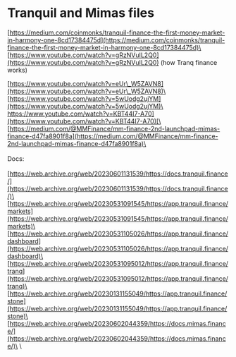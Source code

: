 # Tranquil and Mimas files

[https://medium.com/coinmonks/tranquil-finance-the-first-money-market-in-harmony-one-8cd17384475d](https://medium.com/coinmonks/tranquil-finance-the-first-money-market-in-harmony-one-8cd17384475d)\
\
[https://www.youtube.com/watch?v=gRzNVuIL2Q0](https://www.youtube.com/watch?v=gRzNVuIL2Q0) (how Tranq finance works)

[https://www.youtube.com/watch?v=eUr\_W5ZAVN8](https://www.youtube.com/watch?v=eUr\_W5ZAVN8)\
\
[https://www.youtube.com/watch?v=5wUodg2ujYM](https://www.youtube.com/watch?v=5wUodg2ujYM)\
\
[https://www.youtube.com/watch?v=KBT44I7-A70](https://www.youtube.com/watch?v=KBT44I7-A70)[\
](https://medium.com/@MMFinance/mm-finance-2nd-launchpad-mimas-finance-d47fa8901f8a)\
[https://medium.com/@MMFinance/mm-finance-2nd-launchpad-mimas-finance-d47fa8901f8a](https://medium.com/@MMFinance/mm-finance-2nd-launchpad-mimas-finance-d47fa8901f8a)\
\
\
Docs:\
\
[https://web.archive.org/web/20230601131539/https://docs.tranquil.finance/](https://web.archive.org/web/20230601131539/https://docs.tranquil.finance/)\
[https://web.archive.org/web/20230531091545/https://app.tranquil.finance/markets](https://web.archive.org/web/20230531091545/https://app.tranquil.finance/markets)\
[https://web.archive.org/web/20230531105026/https://app.tranquil.finance/dashboard](https://web.archive.org/web/20230531105026/https://app.tranquil.finance/dashboard)\
[https://web.archive.org/web/20230531095012/https://app.tranquil.finance/tranq](https://web.archive.org/web/20230531095012/https://app.tranquil.finance/tranq)\
[https://web.archive.org/web/20230131155049/https://app.tranquil.finance/stone](https://web.archive.org/web/20230131155049/https://app.tranquil.finance/stone)\
\
[https://web.archive.org/web/20230602044359/https://docs.mimas.finance/](https://web.archive.org/web/20230602044359/https://docs.mimas.finance/)\
\

